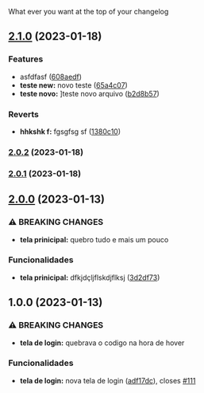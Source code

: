 What ever you want at the top of your changelog
## [2.1.0](https://BITBUCKET_URL/projects/charlesj4/repos/changelog_git/compare/diff?targetBranch=refs%2Ftags%2Fv2.0.2&sourceBranch=refs%2Ftags%2Fv2.1.0) (2023-01-18)


### Features

* asfdfasf ([608aedf](https://BITBUCKET_URL/projects/charlesj4/repos/changelog_git/commits/608aedf02e1db9a6a7384437658f27c7deb524c8))
* **teste new:** novo teste ([65a4c07](https://BITBUCKET_URL/projects/charlesj4/repos/changelog_git/commits/65a4c0726eaf46445aa9336e42c642f3c5746c26))
* **teste novo:** ]teste novo arquivo ([b2d8b57](https://BITBUCKET_URL/projects/charlesj4/repos/changelog_git/commits/b2d8b57b1a0904c097ceaab57c15043a8054e7a0))


### Reverts

* **hhkshk f:** fgsgfsg sf ([1380c10](https://BITBUCKET_URL/projects/charlesj4/repos/changelog_git/commits/1380c10885b058f120e737ed0263836f31ad1c12))

### [2.0.2](https://github.com/mokkapps/changelog-generator-demo/compare/v2.0.1...v2.0.2) (2023-01-18)

### [2.0.1](https://github.com/mokkapps/changelog-generator-demo/compare/v2.0.0...v2.0.1) (2023-01-18)

## [2.0.0](https://github.com/mokkapps/changelog-generator-demo/compare/v1.0.0...v2.0.0) (2023-01-13)


### ⚠ BREAKING CHANGES

* **tela prinicipal:** quebro tudo e mais um pouco

### Funcionalidades

* **tela prinicipal:** dfkjdçljflskdjflksj ([3d2df73](https://github.com/mokkapps/changelog-generator-demo/commits/3d2df732120f26eaf105bd0c6374d5669c2255c3))

## 1.0.0 (2023-01-13)


### ⚠ BREAKING CHANGES

* **tela de login:** quebrava o codigo na hora de hover

### Funcionalidades

* **tela de login:** nova tela de login ([adf17dc](https://github.com/mokkapps/changelog-generator-demo/commits/adf17dce9317b1744ac52c7a13948a3ca4289552)), closes [#111](https://github.com/charlesj4/changelog_git/issues/111)
